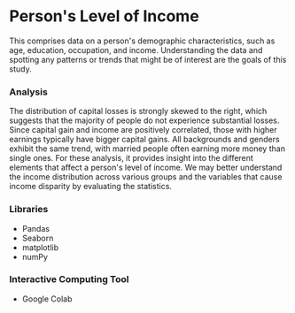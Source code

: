 # Person's Level of Income


This comprises data on a person's demographic characteristics, such as age, education, occupation, and income. Understanding the data and spotting any patterns or trends that might be of interest are the goals of this study.


### Analysis


The distribution of capital losses is strongly skewed to the right, which suggests that the majority of people do not experience substantial losses. Since capital gain and income are positively correlated, those with higher earnings typically have bigger capital gains. All backgrounds and genders exhibit the same trend, with married people often earning more money than single ones.
For these analysis, it provides insight into the different elements that affect a person's level of income. We may better understand the income distribution across various groups and the variables that cause income disparity by evaluating the statistics.


### Libraries

- Pandas
- Seaborn
- matplotlib
- numPy

### Interactive Computing Tool

- Google Colab
